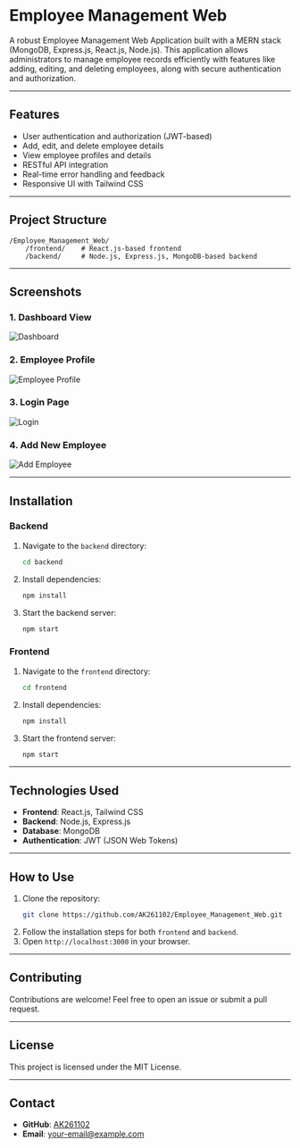 
# Employee Management Web

A robust Employee Management Web Application built with a MERN stack (MongoDB, Express.js, React.js, Node.js). This application allows administrators to manage employee records efficiently with features like adding, editing, and deleting employees, along with secure authentication and authorization.

---

## Features

- User authentication and authorization (JWT-based)
- Add, edit, and delete employee details
- View employee profiles and details
- RESTful API integration
- Real-time error handling and feedback
- Responsive UI with Tailwind CSS

---

## Project Structure

```
/Employee_Management_Web/
    /frontend/    # React.js-based frontend
    /backend/     # Node.js, Express.js, MongoDB-based backend
```

---

## Screenshots

### 1. **Dashboard View**
![Dashboard](images/dashboard.png)

### 2. **Employee Profile**
![Employee Profile](images/employee_profile.png)

### 3. **Login Page**
![Login](images/login.png)

### 4. **Add New Employee**
![Add Employee](images/add_employee.png)

---

## Installation

### Backend
1. Navigate to the `backend` directory:
   ```bash
   cd backend
   ```
2. Install dependencies:
   ```bash
   npm install
   ```
3. Start the backend server:
   ```bash
   npm start
   ```

### Frontend
1. Navigate to the `frontend` directory:
   ```bash
   cd frontend
   ```
2. Install dependencies:
   ```bash
   npm install
   ```
3. Start the frontend server:
   ```bash
   npm start
   ```

---

## Technologies Used

- **Frontend**: React.js, Tailwind CSS
- **Backend**: Node.js, Express.js
- **Database**: MongoDB
- **Authentication**: JWT (JSON Web Tokens)

---

## How to Use

1. Clone the repository:
   ```bash
   git clone https://github.com/AK261102/Employee_Management_Web.git
   ```
2. Follow the installation steps for both `frontend` and `backend`.
3. Open `http://localhost:3000` in your browser.

---

## Contributing

Contributions are welcome! Feel free to open an issue or submit a pull request.

---

## License

This project is licensed under the MIT License.

---

## Contact

- **GitHub**: [AK261102](https://github.com/AK261102)
- **Email**: [your-email@example.com](mailto:your-email@example.com)
